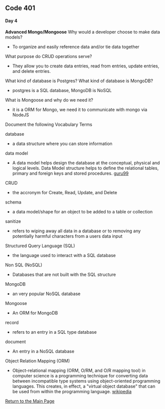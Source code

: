 ## Code 401
#### Day 4

**Advanced Mongo/Mongoose**
Why would a developer choose to make data models?
- To organize and easily reference data and/or tie data together

What purpose do CRUD operations serve?
- They allow you to create data entries, read from entries, update entries, and delete entries.

What kind of database is Postgres? What kind of database is MongoDB?
- postgres is a SQL database, MongoDB is NoSQL

What is Mongoose and why do we need it?
- it is a ORM for Mongo, we need it to communicate with mongo via NodeJS

Document the following Vocabulary Terms

database
- a data structure where you can store information

data model
- A data model helps design the database at the conceptual, physical and logical levels. Data Model structure helps to define the relational tables, primary and foreign keys and stored procedures. [guru99](https://www.guru99.com/data-modelling-conceptual-logical.html)

CRUD
- the accronym for Create, Read, Update, and Delete

schema
- a data model/shape for an object to be added to a table or collection

sanitize
- refers to wiping away all data in a database or to removing any potentially harmful characters from a users data input

Structured Query Language (SQL)
- the language used to interact with a SQL database

Non SQL (NoSQL)
- Databases that are not built with the SQL structure

MongoDB
- an very popular NoSQL database

Mongoose
- An ORM for MongoDB

record
- refers to an entry in a SQL type database

document
- An entry in a NoSQL database

Object Relation Mapping (ORM)
- Object-relational mapping (ORM, O/RM, and O/R mapping tool) in computer science is a programming technique for converting data between incompatible type systems using object-oriented programming languages. This creates, in effect, a "virtual object database" that can be used from within the programming language. [wikipedia](https://en.wikipedia.org/wiki/Object%E2%80%93relational_mapping)

[Return to the Main Page](README.md)